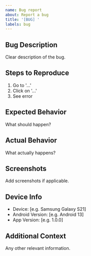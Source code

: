 ```yaml
---
name: Bug report
about: Report a bug
title: '[BUG] '
labels: bug
---
```


## Bug Description
Clear description of the bug.

## Steps to Reproduce
1. Go to '...'
2. Click on '...'
3. See error

## Expected Behavior
What should happen?

## Actual Behavior
What actually happens?

## Screenshots
Add screenshots if applicable.

## Device Info
- Device: [e.g. Samsung Galaxy S21]
- Android Version: [e.g. Android 13]
- App Version: [e.g. 1.0.0]

## Additional Context
Any other relevant information.
